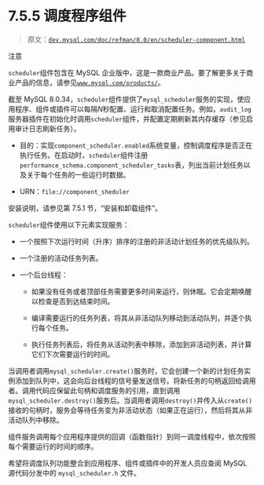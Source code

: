 # 7.5.5 调度程序组件

> 原文：[`dev.mysql.com/doc/refman/8.0/en/scheduler-component.html`](https://dev.mysql.com/doc/refman/8.0/en/scheduler-component.html)

注意

`scheduler`组件包含在 MySQL 企业版中，这是一款商业产品。要了解更多关于商业产品的信息，请参见[`www.mysql.com/products/`](https://www.mysql.com/products/)。

截至 MySQL 8.0.34，`scheduler`组件提供了`mysql_scheduler`服务的实现，使应用程序、组件或插件可以每隔*N*秒配置、运行和取消配置任务。例如，`audit_log`服务器插件在初始化时调用`scheduler`组件，并配置定期刷新其内存缓存（参见启用审计日志刷新任务）。

+   目的：实现`component_scheduler.enabled`系统变量，控制调度程序是否正在执行任务。在启动时，`scheduler`组件注册`performance_schema.component_scheduler_tasks`表，列出当前计划任务以及关于每个任务的一些运行时数据。

+   URN：`file://component_sheduler`

安装说明，请参见第 7.5.1 节，“安装和卸载组件”。

`scheduler`组件使用以下元素实现服务：

+   一个按照下次运行时间（升序）排序的注册的非活动计划任务的优先级队列。

+   一个注册的活动任务列表。

+   一个后台线程：

    +   如果没有任务或者顶部任务需要更多时间来运行，则休眠。它会定期唤醒以检查是否到达结束时间。

    +   编译需要运行的任务列表，将其从非活动队列移动到活动队列，并逐个执行每个任务。

    +   执行任务列表后，将任务从活动列表中移除，添加到非活动列表，并计算它们下次需要运行的时间。

当调用者调用`mysql_scheduler.create()`服务时，它会创建一个新的计划任务实例添加到队列中，这会向后台线程的信号量发送信号。将新任务的句柄返回给调用者。调用代码应保留此句柄和调度服务的引用，直到调用`mysql_scheduler.destroy()`服务后。当调用者调用`destroy()`并传入从`create()`接收的句柄时，服务会等待任务变为非活动状态（如果正在运行），然后将其从非活动队列中移除。

组件服务调用每个应用程序提供的回调（函数指针）到同一调度线程中，依次按照每个需要运行的时间的顺序。

希望将调度队列功能整合到应用程序、组件或插件中的开发人员应查阅 MySQL 源代码分发中的 `mysql_scheduler.h` 文件。
